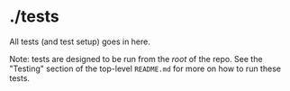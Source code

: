 # ./tests

All tests (and test setup) goes in here.

Note: tests are designed to be run from the *root* of the repo. See the "Testing" section of the top-level
`README.md` for more on how to run these tests.